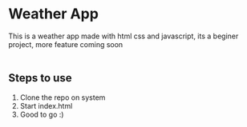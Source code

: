 # Weather App <br>
This is a weather app made with html css and javascript, its a beginer project, more feature coming soon <br><br>

## Steps to use <br>
1. Clone the repo on system <br>
2. Start index.html <br>
3. Good to go :)
